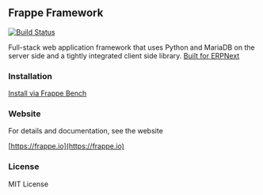 ## Frappe Framework

[![Build Status](https://travis-ci.org/frappe/frappe.png)](https://travis-ci.org/frappe/frappe)

Full-stack web application framework that uses Python and MariaDB on the server side and a tightly integrated client side library. [Built for ERPNext](https://erpnext.com)

### Installation

[Install via Frappe Bench](https://github.com/sabbir360/bench)

### Website

For details and documentation, see the website

[https://frappe.io](https://frappe.io)

### License

MIT License
